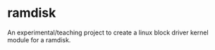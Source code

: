 # ramdisk
An experimental/teaching project to create a linux block driver kernel module for a ramdisk.
